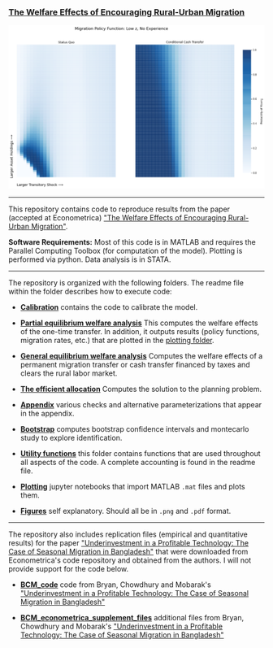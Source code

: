 ### [The Welfare Effects of Encouraging Rural-Urban Migration](http://www.waugheconomics.com/uploads/2/2/5/6/22563786/lmw.pdf)

<p align="center">
<img src="./figures/migration_policy_low_z_both.png">
</p>

---

This repository contains code to reproduce results from the paper (accepted at Econometrica) ["The Welfare Effects of Encouraging Rural-Urban Migration"](http://www.waugheconomics.com/uploads/2/2/5/6/22563786/lmw.pdf).

**Software Requirements:** Most of this code is in MATLAB and requires the Parallel Computing Toolbox (for computation of the model). Plotting is performed via python. Data analysis is in STATA.

---
The repository is organized with the following folders. The readme file within the folder describes how to execute code:

- **[Calibration](./calibration)** contains the code to calibrate the model.

- **[Partial equilibrium welfare analysis](./pe_welfare_analysis)** This computes the welfare effects of the one-time transfer. In addition, it outputs results (policy functions, migration rates, etc.) that are plotted in the [plotting folder](../plotting).

- **[General equilibrium welfare analysis](./ge_taxation)** Computes the welfare effects of a permanent migration transfer or cash transfer financed by taxes and clears the rural labor market.

- **[The efficient allocation](./efficient)** Computes the solution to the planning problem.

- **[Appendix](./appendix)** various checks and alternative parameterizations that appear in the appendix.

- **[Bootstrap](./bootstrap)** computes bootstrap confidence intervals and montecarlo study to explore identification.

- **[Utility functions](./utils)** this folder contains functions that are used throughout all aspects of the code. A complete accounting is found in the readme file.  

- **[Plotting](./plotting)** jupyter notebooks that import MATLAB ``.mat`` files and plots them.

- **[Figures](./utils)** self explanatory. Should all be in `.png` and `.pdf` format.

---

The repository also includes replication files (empirical and quantitative results) for the paper ["Underinvestment in a Profitable Technology: The Case of Seasonal Migration in Bangladesh"](https://onlinelibrary.wiley.com/doi/abs/10.3982/ECTA10489) that were downloaded from Econometrica's code repository and obtained from the authors. I will not provide support for the code below.

- **[BCM_code](./BCM_code)** code from Bryan, Chowdhury and Mobarak's ["Underinvestment in a Profitable Technology: The Case of Seasonal Migration in Bangladesh"](https://onlinelibrary.wiley.com/doi/abs/10.3982/ECTA10489)

- **[BCM_econometrica_supplement_files](./BCM_econometrica_supplement_files)** additional files from Bryan, Chowdhury and Mobarak's ["Underinvestment in a Profitable Technology: The Case of Seasonal Migration in Bangladesh"](https://onlinelibrary.wiley.com/doi/abs/10.3982/ECTA10489)
